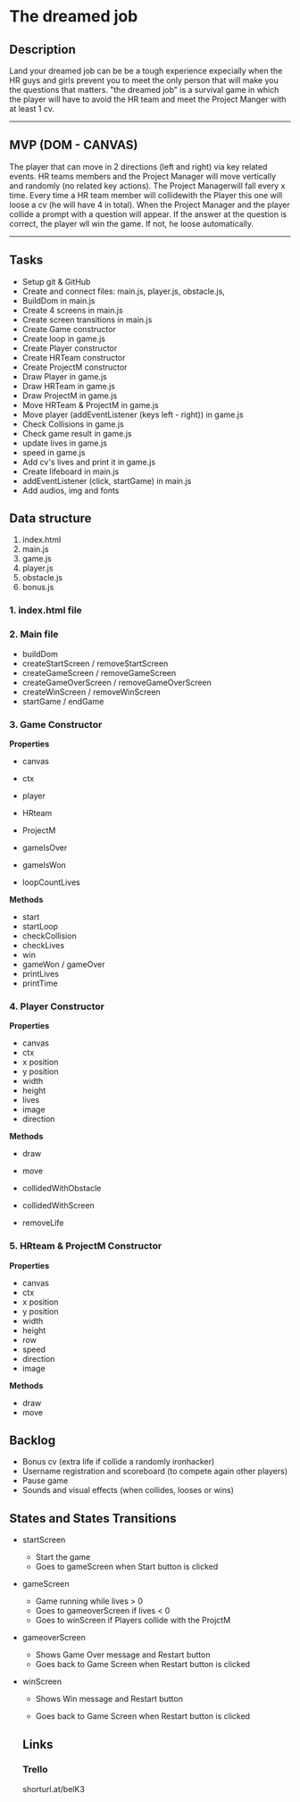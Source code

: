 # The dreamed job

## Description

Land your dreamed job can be be a tough experience expecially when the HR guys and girls prevent you to meet the only person that will make you the questions that matters. "the dreamed job" is a survival game in which the player will have to avoid the HR team and meet the Project Manger with at least 1 cv. 

------



## MVP (DOM - CANVAS)

The player that can move in 2 directions (left and right) via key related events.
HR teams members and the Project Manager will move vertically and randomly (no related key actions). The Project Managerwill fall every x time. Every time a HR team member will collidewith the Player this one will loose a cv (he will have 4 in total). When the Project Manager and the player collide a prompt with a question will appear. If the answer at the  question is correct, the player wll win the game. If not, he loose automatically.

------



## Tasks

- Setup git & GitHub
- Create and connect files: main.js, player.js, obstacle.js,
- BuildDom in main.js
- Create 4 screens in main.js
- Create screen transitions in main.js
- Create Game constructor
- Create loop in game.js
- Create Player constructor
- Create HRTeam constructor
- Create ProjectM constructor
- Draw Player in game.js
- Draw HRTeam in game.js
- Draw ProjectM in game.js
- Move HRTeam & ProjectM in game.js
- Move player (addEventListener (keys left - right)) in game.js
- Check Collisions in game.js
- Check game result in game.js
- update lives in game.js
- speed in game.js
- Add cv's lives and print it in game.js
- Create lifeboard in main.js
- addEventListener (click, startGame) in main.js
- Add audios, img and fonts

## Data structure

1. index.html
2. main.js
3. game.js
4. player.js
5. obstacle.js
6. bonus.js

### 1. index.html file

### 2. Main file

- buildDom
- createStartScreen / removeStartScreen
- createGameScreen / removeGameScreen
- createGameOverScreen / removeGameOverScreen
- createWinScreen / removeWinScreen
- startGame / endGame

### 3. Game Constructor

**Properties**

- canvas

- ctx

- player

- HRteam

- ProjectM

- gameIsOver

- gameIsWon

- loopCountLives

  

**Methods**

- start
- startLoop
- checkCollision
- checkLives
- win
- gameWon / gameOver
- printLives
- printTime

### 4. Player Constructor

**Properties**

- canvas
- ctx
- x position
- y position
- width
- height
- lives
- image
- direction

**Methods**

- draw

- move

- collidedWithObstacle

- collidedWithScreen

- removeLife

  

### 5. HRteam & ProjectM Constructor

**Properties**

- canvas
- ctx
- x position
- y position
- width
- height
- row
- speed
- direction
- image

**Methods**

- draw
- move

## Backlog

- Bonus cv (extra life if collide a randomly ironhacker)
- Username registration and scoreboard (to compete again other players)
- Pause game
- Sounds and visual effects (when collides, looses or wins)

## States and States Transitions

- startScreen

  - Start the game
  - Goes to gameScreen when Start button is clicked

- gameScreen

  - Game running while lives > 0
  - Goes to gameoverScreen if lives < 0 
  - Goes to winScreen if Players collide with the ProjctM 

- gameoverScreen

  - Shows Game Over message and Restart button
  - Goes back to Game Screen when Restart button is clicked

- winScreen

  - Shows Win message and Restart button

  - Goes back to Game Screen when Restart button is clicked

    

  ## Links

  ### Trello

  shorturl.at/belK3

